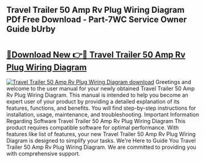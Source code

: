 ## Travel Trailer 50 Amp Rv Plug Wiring Diagram PDf Free Download - Part-7WC Service Owner Guide bUrby

# <h2><a href="http://dfknlc.blite.top/?on=Travel+Trailer+50+Amp+Rv+Plug+Wiring+Diagram">🔗Download New 👉🔴 Travel Trailer 50 Amp Rv Plug Wiring Diagram</a></h2>

[![Travel Trailer 50 Amp Rv Plug Wiring Diagram download](https://i.imgur.com/lujVjoI.png)](http://dfknlc.blite.top/?on=Travel+Trailer+50+Amp+Rv+Plug+Wiring+Diagram)
Greetings and welcome to the user manual for your newly obtained Travel Trailer 50 Amp Rv Plug Wiring Diagram. This manual is intended to help you become an expert user of your product by providing a detailed explanation of its features, functions, and benefits. You will find step-by-step instructions for installation, usage, maintenance, and troubleshooting. Important Information Regarding Software Travel Trailer 50 Amp Rv Plug Wiring Diagram This product requires compatible software for optimal performance. With features like list of features, your new Travel Trailer 50 Amp Rv Plug Wiring Diagram is designed to simplify your tasks. We're Here to Guide You Travel Trailer 50 Amp Rv Plug Wiring Diagram. We are committed to providing you with comprehensive support.
